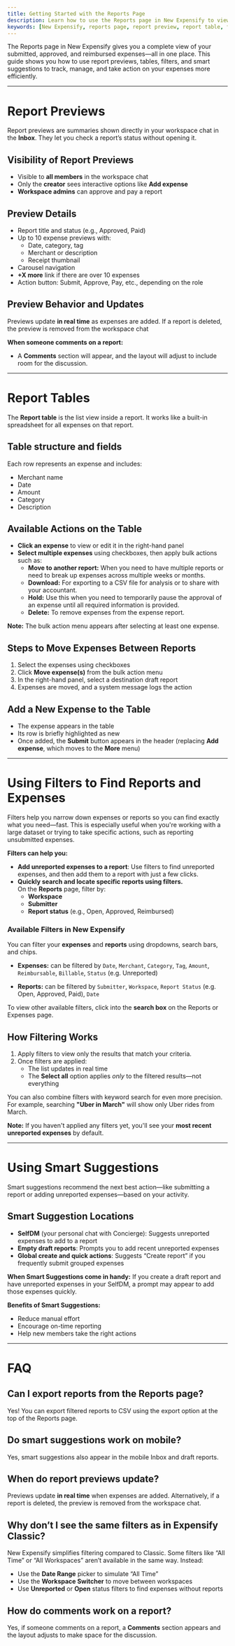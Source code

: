 ```yaml
---
title: Getting Started with the Reports Page
description: Learn how to use the Reports page in New Expensify to view, filter, and manage your expense data using report previews, tables, filters, and smart suggestions.
keywords: [New Expensify, reports page, report preview, report table, filters, smart suggestions, expense management, add expenses, bulk actions, date range, search, expenses missing]
---
```


The Reports page in New Expensify gives you a complete view of your submitted, approved, and reimbursed expenses—all in one place. This guide shows you how to use report previews, tables, filters, and smart suggestions to track, manage, and take action on your expenses more efficiently.

---

# Report Previews

Report previews are summaries shown directly in your workspace chat in the **Inbox**. They let you check a report’s status without opening it.

## Visibility of Report Previews
- Visible to **all members** in the workspace chat  
- Only the **creator** sees interactive options like **Add expense**  
- **Workspace admins** can approve and pay a report

## Preview Details
- Report title and status (e.g., Approved, Paid)  
- Up to 10 expense previews with:
  - Date, category, tag
  - Merchant or description
  - Receipt thumbnail  
- Carousel navigation  
- **+X more** link if there are over 10 expenses  
- Action button: Submit, Approve, Pay, etc., depending on the role

## Preview Behavior and Updates
Previews update **in real time** as expenses are added. If a report is deleted, the preview is removed from the workspace chat

**When someone comments on a report:**
- A **Comments** section will appear, and the layout will adjust to include room for the discussion.

---

# Report Tables

The **Report table** is the list view inside a report. It works like a built-in spreadsheet for all expenses on that report.

## Table structure and fields
Each row represents an expense and includes:
- Merchant name
- Date
- Amount
- Category
- Description

## Available Actions on the Table
- **Click an expense** to view or edit it in the right-hand panel  
- **Select multiple expenses** using checkboxes, then apply bulk actions such as:
  - **Move to another report:** When you need to have multiple reports or need to break up expenses across multiple weeks or months.
  - **Download:** For exporting to a CSV file for analysis or to share with your accountant.
  - **Hold:** Use this when you need to temporarily pause the approval of an expense until all required information is provided.
  - **Delete:** To remove expenses from the expense report.

**Note:** The bulk action menu appears after selecting at least one expense.

## Steps to Move Expenses Between Reports

1. Select the expenses using checkboxes  
2. Click **Move expense(s)** from the bulk action menu  
3. In the right-hand panel, select a destination draft report  
4. Expenses are moved, and a system message logs the action

## Add a New Expense to the Table
- The expense appears in the table  
- Its row is briefly highlighted as new  
- Once added, the **Submit** button appears in the header (replacing **Add expense**, which moves to the **More** menu)

---

# Using Filters to Find Reports and Expenses
Filters help you narrow down expenses or reports so you can find exactly what you need—fast. This is especially useful when you're working with a large dataset or trying to take specific actions, such as reporting unsubmitted expenses.

**Filters can help you:**

- **Add unreported expenses to a report**: Use filters to find unreported expenses, and then add them to a report with just a few clicks.
- **Quickly search and locate specific reports using filters.**  
  On the **Reports** page, filter by:
  - **Workspace**
  - **Submitter**
  - **Report status** (e.g., Open, Approved, Reimbursed)

### Available Filters in New Expensify

You can filter your **expenses** and **reports** using dropdowns, search bars, and chips. 

- **Expenses:** can be filtered by  `Date`, `Merchant`, `Category`, `Tag`, `Amount`, `Reimbursable`, `Billable`, `Status` (e.g. Unreported)

- **Reports:** can be filtered by `Submitter`, `Workspace`, `Report Status` (e.g. Open, Approved, Paid), `Date`

To view other available filters, click into the **search box** on the Reports or Expenses page.

## How Filtering Works

1. Apply filters to view only the results that match your criteria.
2. Once filters are applied:
   - The list updates in real time  
   - The **Select all** option applies *only* to the filtered results—not everything

You can also combine filters with keyword search for even more precision. For example, searching **"Uber in March"** will show only Uber rides from March.

**Note:** If you haven't applied any filters yet, you'll see your **most recent unreported expenses** by default.

---

# Using Smart Suggestions

Smart suggestions recommend the next best action—like submitting a report or adding unreported expenses—based on your activity.

## Smart Suggestion Locations

- **SelfDM** (your personal chat with Concierge): Suggests unreported expenses to add to a report  
- **Empty draft reports**: Prompts you to add recent unreported expenses  
- **Global create and quick actions**: Suggests “Create report” if you frequently submit grouped expenses

**When Smart Suggestions come in handy:** If you create a draft report and have unreported expenses in your SelfDM, a prompt may appear to add those expenses quickly.

**Benefits of Smart Suggestions:**
- Reduce manual effort  
- Encourage on-time reporting  
- Help new members take the right actions

---

# FAQ

## Can I export reports from the Reports page?
Yes! You can export filtered reports to CSV using the export option at the top of the Reports page.

## Do smart suggestions work on mobile?
Yes, smart suggestions also appear in the mobile Inbox and draft reports.

## When do report previews update?
Previews update **in real time** when expenses are added. Alternatively, if a report is deleted, the preview is removed from the workspace chat.

## Why don’t I see the same filters as in Expensify Classic?

New Expensify simplifies filtering compared to Classic. Some filters like “All Time” or “All Workspaces” aren’t available in the same way. Instead:

- Use the **Date Range** picker to simulate “All Time”
- Use the **Workspace Switcher** to move between workspaces
- Use **Unreported** or **Open** status filters to find expenses without reports

## How do comments work on a report?
Yes, if someone comments on a report, a **Comments** section appears and the layout adjusts to make space for the discussion.

